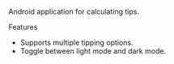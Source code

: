 Android application for calculating tips.

Features

- Supports multiple tipping options.
- Toggle between light mode and dark mode.

